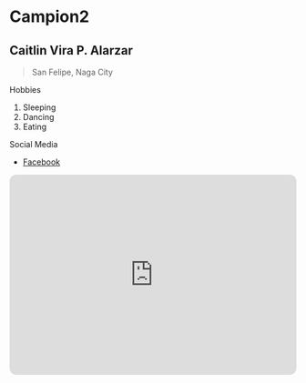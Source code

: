 # Campion2
## **Caitlin Vira P. Alarzar**
> San Felipe, Naga City

Hobbies
1. Sleeping
2. Dancing
3. Eating

Social Media
- [Facebook](https://m.facebook.com/caitlin.alarzar/)

<iframe style="border-radius:12px" src="https://open.spotify.com/embed/playlist/37i9dQZF1DZ06evO18rRzG?utm_source=generator&theme=0" width="100%" height="352" frameBorder="0" allowfullscreen="" allow="autoplay; clipboard-write; encrypted-media; fullscreen; picture-in-picture" loading="lazy"></iframe>
